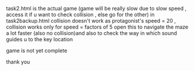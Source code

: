 task2.html is the actual game (game will be really slow due to slow speed , access it if u want to check collision , else go for the other)
in task2backup.html collision doesn't work as protagonist's speed = 20 , collision works only for speed = factors of 5
open this to navigate the maze a lot faster (also no collision)and also to check the way in which sound guides u to the key location

game is not yet complete

thank you

